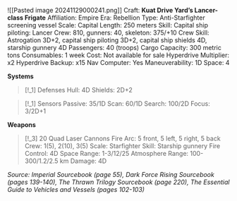 ![[Pasted image 20241129000241.png]]
Craft: **Kuat Drive Yard’s Lancer-class Frigate**
Affiliation: Empire
Era: Rebellion
Type: Anti-Starfighter screening vessel
Scale: Capital
Length: 250 meters
Skill: Capital ship piloting: Lancer
Crew: 810, gunners: 40, skeleton: 375/+10
Crew Skill: Astrogation 3D+2, capital ship piloting 3D+2, capital ship shields 4D, starship gunnery 4D
Passengers: 40 (troops)
Cargo Capacity: 300 metric tons
Consumables: 1 week
Cost: Not available for sale
Hyperdrive Multiplier: x2
Hyperdrive Backup: x15
Nav Computer: Yes
Maneuverability: 1D
Space: 4

**Systems**
> [!_1] Defenses
> Hull: 4D
> Shields: 2D+2

> [!_1] Sensors
> Passive: 35/1D
> Scan: 60/1D
> Search: 100/2D
> Focus: 3/2D+1

**Weapons**
> [!_3] 20 Quad Laser Cannons
> Fire Arc: 5 front, 5 left, 5 right, 5 back
> Crew: 1(5), 2(10), 3(5)
> Scale: Starfighter
> Skill: Starship gunnery
> Fire Control: 4D
> Space Range: 1-3/12/25
> Atmosphere Range: 100-300/1.2/2.5 km
> Damage: 4D



*Source: Imperial Sourcebook (page 55), Dark Force Rising Sourcebook (pages 139-140), The Thrawn Trilogy Sourcebook (page 220), The Essential Guide to Vehicles and Vessels (pages 102-103)*